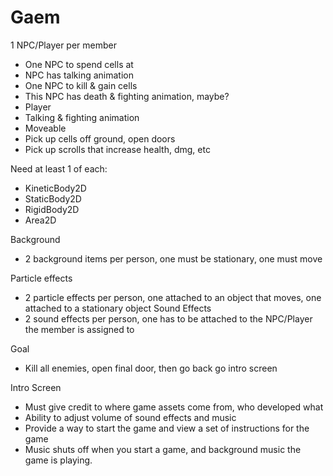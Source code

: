 # Gaem

1 NPC/Player per member
-	One NPC to spend cells at
-	NPC has talking animation
-	One NPC to kill & gain cells
-	This NPC has death & fighting animation, maybe? 
-	Player
-	Talking & fighting animation
-	Moveable
-	Pick up cells off ground, open doors
-	Pick up scrolls that increase health, dmg, etc

Need at least 1 of each: 
-	KineticBody2D
-	StaticBody2D
-	RigidBody2D
-	Area2D

Background
-	2 background items per person, one must be stationary, one must move

Particle effects
-	2 particle effects per person, one attached to an object that moves, one attached to a stationary object
Sound Effects
-	2 sound effects per person, one has to be attached to the NPC/Player the member is assigned to

Goal
-	Kill all enemies, open final door, then go back go intro screen

Intro Screen
-	Must give credit to where game assets come from, who developed what
-	Ability to adjust volume of sound effects and music
-	Provide a way to start the game and view a set of instructions for the game
-	Music shuts off when you start a game, and background music the game is playing.  
 
